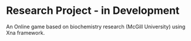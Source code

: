 Research Project - in Development
==
An Online game based on biochemistry research (McGill University) using Xna framework. 